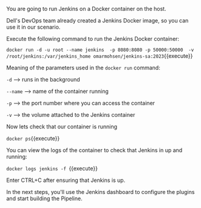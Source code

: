 You are going to run Jenkins on a Docker container on the host.

Dell's DevOps team already created a Jenkins Docker image, so you can use it in our scenario.

Execute the following command to run the Jenkins Docker container:

`docker run -d -u root --name jenkins  -p 8080:8080 -p 50000:50000  -v /root/jenkins:/var/jenkins_home omarmohsen/jenkins-sa:2023`{{execute}}


Meaning of the parameters used in the `docker run` command:

`-d` --> runs in the background

`--name` --> name of the container running

`-p` --> the port number where you can access the container

`-v` --> the volume attached to the Jenkins container


Now lets check that our container is running

`docker ps`{{execute}}

You can view the logs of the container to check that Jenkins in up and running:

`docker logs jenkins -f `{{execute}}

Enter CTRL+C after ensuring that Jenkins is up.

In the next steps, you'll use the Jenkins dashboard to configure the plugins and start building the Pipeline.
